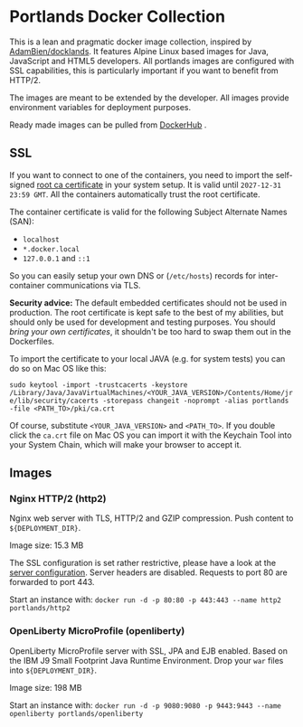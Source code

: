 # Portlands Docker Collection
This is a lean and pragmatic docker image collection, inspired by [AdamBien/docklands](https://github.com/AdamBien/docklands).
It features Alpine Linux based images for Java, JavaScript and HTML5 developers. All portlands images are 
configured with SSL capabilities, this is particularly important if you want to benefit from HTTP/2.

The images are meant to be extended by the developer. All images provide environment
variables for deployment purposes.

Ready made images can be pulled from [DockerHub](https://hub.docker.com/u/portlands/) .

## SSL


If you want to connect to one of the containers, you need to import the self-signed
 [root ca certificate](pki/ca.crt) in your system setup. It is valid 
 until `2027-12-31 23:59 GMT`. All the containers automatically trust the root certificate.

The container certificate is valid for the following Subject Alternate Names (SAN):

  * `localhost`
  * `*.docker.local`
  * `127.0.0.1` and `::1`
  
So you can easily setup your own DNS or (`/etc/hosts`) records for inter-container
communications via TLS.    

**Security advice:** The default embedded certificates should not be used in production.
The root certificate is kept safe to the best of my abilities, but should only be used
for development and testing purposes. You should *bring your own certificates*, it 
shouldn't be too hard to swap them out in the Dockerfiles.

To import the certificate to your local JAVA (e.g. for system tests) you can do so
on Mac OS like this:

`sudo keytool -import -trustcacerts -keystore /Library/Java/JavaVirtualMachines/<YOUR_JAVA_VERSION>/Contents/Home/jre/lib/security/cacerts -storepass changeit -noprompt -alias portlands -file <PATH_TO>/pki/ca.crt`

Of course, substitute `<YOUR_JAVA_VERSION>` and `<PATH_TO>`. If you double click the `ca.crt` file on Mac OS you can import it with the Keychain Tool into your System Chain, which will make your browser to accept it.

## Images

### Nginx HTTP/2 (http2)
Nginx web server with TLS, HTTP/2 and GZIP compression.
Push content to `${DEPLOYMENT_DIR}`.

Image size: 15.3 MB

The SSL configuration is set rather restrictive, please have a look at the
[server configuration](http2/conf/default.conf). Server headers are disabled.
Requests to port 80 are forwarded to port 443.

Start an instance with:
`docker run -d -p 80:80 -p 443:443 --name http2 portlands/http2`

### OpenLiberty MicroProfile (openliberty)
OpenLiberty MicroProfile server with SSL, JPA and EJB enabled. 
Based on the IBM J9 Small Footprint Java Runtime Environment. 
Drop your `war` files into `${DEPLOYMENT_DIR}`.

Image size: 198 MB

Start an instance with:
`docker run -d -p 9080:9080 -p 9443:9443 --name openliberty portlands/openliberty`
